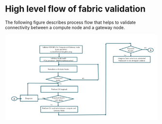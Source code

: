 # High level flow of fabric validation

The following figure describes process flow that helps to validate connectivity between a compute node and a gateway node.

![High level flow of fabric validation](../images/fabric_validation_flow.PNG)
